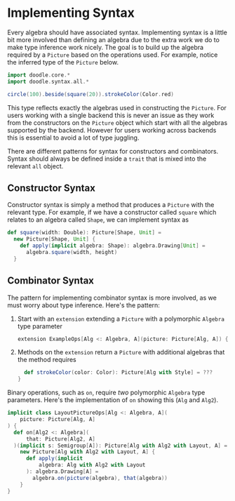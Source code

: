 # Implementing Syntax

Every algebra should have associated syntax. 
Implementing syntax is a little bit more involved than defining an algebra due to the extra work we do to make type inference work nicely.
The goal is to build up the algebra required by a `Picture` based on the operations used.
For example, notice the inferred type of the `Picture` below.

``` scala mdoc:silent
import doodle.core.*
import doodle.syntax.all.*
```
``` scala mdoc
circle(100).beside(square(20)).strokeColor(Color.red)
```

This type reflects exactly the algebras used in constructing the `Picture`. 
For users working with a single backend this is never an issue as they work from the constructors on the `Picture` object which start with all the algebras supported by the backend.
However for users working across backends this is essential to avoid a lot of type juggling.

There are different patterns for syntax for constructors and combinators. Syntax should always be defined inside a `trait` that is mixed into the relevant `all` object.


## Constructor Syntax

Constructor syntax is simply a method that produces a `Picture` with the relevant type.
For example, if we have a constructor called `square` which relates to an algebra called `Shape`, we can implement syntax as

```scala 
def square(width: Double): Picture[Shape, Unit] =
  new Picture[Shape, Unit] {
    def apply(implicit algebra: Shape): algebra.Drawing[Unit] =
      algebra.square(width, height)
  }
```


## Combinator Syntax

The pattern for implementing combinator syntax is more involved, as we must worry about type inference. Here's the pattern:

1. Start with an `extension` extending a `Picture` with a polymorphic `Algebra` type parameter

   ``` scala
   extension ExampleOps[Alg <: Algebra, A](picture: Picture[Alg, A]) {
   ```

2. Methods on the `extension` return a `Picture` with additional algebras that the method requires

   ``` scala
     def strokeColor(color: Color): Picture[Alg with Style] = ???
   }
   ```

Binary operations, such as `on`, require *two* polymorphic `Algebra` type parameters.
Here's the implementation of `on` showing this (`Alg` and `Alg2`).

``` scala
implicit class LayoutPictureOps[Alg <: Algebra, A](
    picture: Picture[Alg, A]
) {
  def on[Alg2 <: Algebra](
      that: Picture[Alg2, A]
  )(implicit s: Semigroup[A]): Picture[Alg with Alg2 with Layout, A] =
    new Picture[Alg with Alg2 with Layout, A] {
      def apply(implicit
          algebra: Alg with Alg2 with Layout
      ): algebra.Drawing[A] =
        algebra.on(picture(algebra), that(algebra))
    }
}
```
